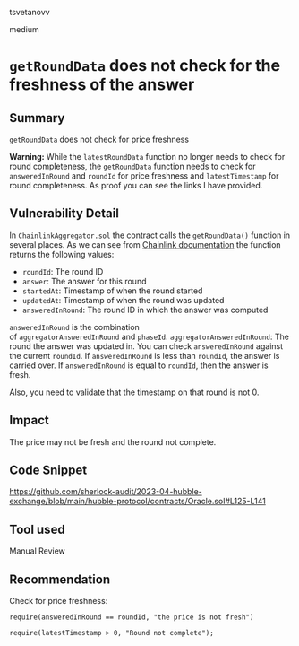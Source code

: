 tsvetanovv

medium

# `getRoundData` does not check for the freshness of the answer

## Summary
`getRoundData` does not check for price freshness

**Warning:** While the `latestRoundData` function no longer needs to check for round completeness, the `getRoundData` function needs to check for `answeredInRound` and `roundId` for price freshness and `latestTimestamp` for round completeness. As proof you can see the links I have provided.

## Vulnerability Detail
In `ChainlinkAggregator.sol` the contract calls the `getRoundData()` function in several places.
As we can see from [Chainlink documentation](https://docs.chain.link/data-feeds/historical-data#getrounddata-return-values) the function returns the following values:
- `roundId`: The round ID
- `answer`: The answer for this round
- `startedAt`: Timestamp of when the round started
- `updatedAt`: Timestamp of when the round was updated
- `answeredInRound`: The round ID in which the answer was computed

`answeredInRound` is the combination of `aggregatorAnsweredInRound` and `phaseId`. `aggregatorAnsweredInRound`: The round the answer was updated in. You can check `answeredInRound` against the current `roundId`. If `answeredInRound` is less than `roundId`, the answer is carried over. 
If `answeredInRound` is equal to `roundId`, then the answer is fresh.

Also, you need to validate that the timestamp on that round is not 0.

## Impact

The price may not be fresh and the round not complete.

## Code Snippet

https://github.com/sherlock-audit/2023-04-hubble-exchange/blob/main/hubble-protocol/contracts/Oracle.sol#L125-L141

## Tool used

Manual Review

## Recommendation

Check for price freshness:

```solidity
require(answeredInRound == roundId, "the price is not fresh")

require(latestTimestamp > 0, "Round not complete");
```